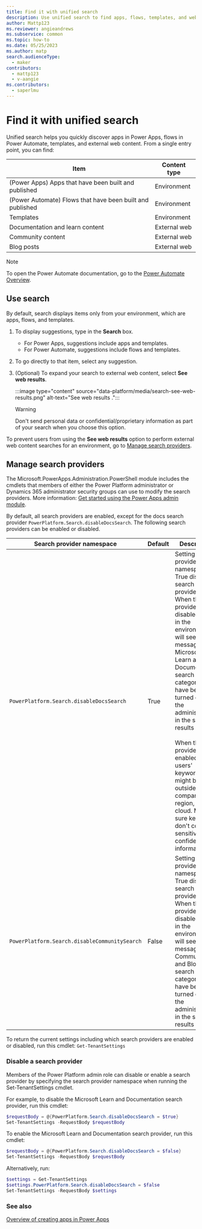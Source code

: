 ```yaml
---
title: Find it with unified search
description: Use unified search to find apps, flows, templates, and web content.
author: Mattp123
ms.reviewer: angieandrews
ms.subservice: common
ms.topic: how-to
ms.date: 05/25/2023
ms.author: matp
search.audienceType: 
  - maker
contributors:
  - mattp123
  - v-aangie
ms.contributors:
  - saperlmu
---
```


# Find it with unified search

Unified search helps you quickly discover apps in Power Apps, flows in Power Automate, templates, and external web content. From a single entry point, you can find:

|Item  |Content type  |
|---------|---------|
|(Power Apps) Apps that have been built and published   | Environment        |
|(Power Automate) Flows that have been built and published   | Environment        |
|Templates    | Environment  |
|Documentation and learn content    |  External web     |
|Community content     |  External web       |
|Blog posts     | External web        |

> [!NOTE]
> To open the Power Automate documentation, go to the [Power Automate Overview](/power-automate/getting-started).

## Use search

By default, search displays items only from your environment, which are apps, flows, and templates.

1. To display suggestions, type in the **Search** box.

    - For Power Apps, suggestions include apps and templates.
    - For Power Automate, suggestions include flows and templates.

1. To go directly to that item, select any suggestion.

1. (Optional) To expand your search to external web content, select **See web results**.

    :::image type="content" source="data-platform/media/search-see-web-results.png" alt-text="See web results .":::

    > [!WARNING]
    > Don't send personal data or confidential/proprietary information as part of your search when you choose this option.

To prevent users from using the **See web results** option to perform external web content searches for an environment, go to [Manage search providers](#manage-search-providers).

## Manage search providers

The Microsoft.PowerApps.Administration.PowerShell module includes the cmdlets that members of either the Power Platform administrator or Dynamics 365 administrator security groups can use to modify the search providers. More information: [Get started using the Power Apps admin module](/powershell/powerapps/get-started-powerapps-admin).

By default, all search providers are enabled, except for the docs search provider `PowerPlatform.Search.disableDocsSearch`. The following search providers can be enabled or disabled.

|Search provider namespace |Default |Description  |
|---------|---------|---------|
|`PowerPlatform.Search.disableDocsSearch`  |True |  Setting the provider namespace to True disables search for the provider. When this provider is disabled, users in the environment will see a message that Microsoft Learn and Documentation search categories have been turned off by the administrator in the search results page.  <br /><br /> When the provider is enabled, users' keywords might be sent outside their company, region, or cloud. Make sure keywords don't contain sensitive or confidential information. |
|`PowerPlatform.Search.disableCommunitySearch`     |False | Setting the provider namespace to True disables search for the provider. When this provider is disabled, users in the environment will see a message that Community and Blog search categories have been turned off by the administrator in the search results page.   |

To return the current settings including which search providers are enabled or disabled, run this cmdlet:
`Get-TenantSettings`

### Disable a search provider

Members of the Power Platform admin role can disable or enable a search provider by specifying the search provider namespace when running the Set-TenantSettings cmdlet.

For example, to disable the Microsoft Learn and Documentation search provider, run this cmdlet:

```powershell
$requestBody = @{PowerPlatform.Search.disableDocsSearch = $true}
Set-TenantSettings -RequestBody $requestBody
```

To enable the Microsoft Learn and Documentation search provider, run this cmdlet:

```powershell
$requestBody = @{PowerPlatform.Search.disableDocsSearch = $false}
Set-TenantSettings -RequestBody $requestBody
```

Alternatively, run:
```powershell
$settings = Get-TenantSettings 
$settings.PowerPlatform.Search.disableDocsSearch = $false
Set-TenantSettings -RequestBody $settings
```

### See also

[Overview of creating apps in Power Apps](index.md)
